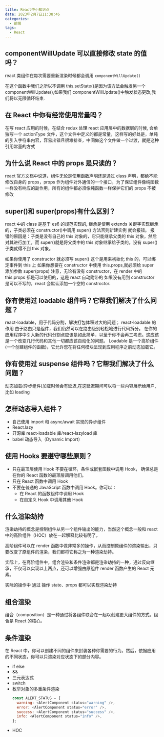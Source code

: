 ```yaml
---
title: React中小知识点
date: 2023年2月7日11:38:46
categories:
  - 前端
tags:
  - React
---
```


<custom-header/>

## componentWillUpdate 可以直接修改 state 的值吗？

react 类组件在每次需要重新渲染时候都会调用 `componentWillUpdate()`

在这个函数中我们之所以不调用 this.setState()是因为该方法会触发另一个 componentWillUpdate(),如果我们 componentWillUpdate()中触发状态更改,我们将以无限循环结束.

## 在 React 中你有经常使用常量吗？

在写 react 应用的时候，在结合 redux 处理 react 应用层中的数据层的时候, 会单独写一个 actionType 文件，这个文件中定义的都是常量，这样写的好处是，单纯的引入字符串内容，容易出错且很难排查，中间做这个文件做一个过渡，就是这种引用常量的方式

## 为什么说 React 中的 props 是只读的？

react 官方文档中说道，组件无论是使用函数声明还是通过 class 声明，都绝不能修改自身的 props，props 作为组件对外通信的一个接口，为了保证组件像纯函数一样没有响应的副作用，所有的组件都必须像纯函数一样保护它们的 props 不被修改

## super()和 super(props)有什么区别？

react 中的 class 是基于 es6 的规范实现的, 继承是使用 extends 关键字实现继承的，子类必须在 constructor()中调用 super() 方法否则新建实例
就会报错。
报错的原因是：子类是没有自己的 this 对象的，它只能继承父类的 this 对象，然后对其进行加工，而 super()就是将父类中的 this 对象继承给子类的，没有 super() 子类就得不到 this 对象。

如果你使用了 constructor 就必须写 super() 这个是用来初始化 this 的，可以绑定事件到 this 上
如果你想要在 constructor 中使用 this.props,就必须给 super 添加参数 super(props)
注意，无论有没有 constructor，在 render 中的 this.props 都是可以使用的，这是 react 自动附带的
如果没有用到 constructor 是可以不写的，react 会默认添加一个空的 constroctor.

## 你有使用过 loadable 组件吗？它帮我们解决了什么问题？

react-loadable，用于代码分割，解决打包体积过大的问题；
react-loadable 的作用
由于路由只是组件，我们仍然可以在路由级别轻松地进行代码拆分。
在你的应用程序中引入新的代码分割点应该是如此简单，以至于你不会再三考虑。这应该是一个改变几行代码和其他一切都应该自动化的问题。
Loadable 是一个高阶组件(一个创建组件的函数)，它允许您在将任何模块呈现到应用程序之前动态加载它。

## 你有使用过 suspense 组件吗？它帮我们解决了什么问题？

动态加载(异步组件)加载时候会有延迟,在这延迟期间可以将一些内容展示给用户,比如 loading

## 怎样动态导入组件？

- 自己使用 import 和 async/await 实现的异步组件
- React.lazy
- 开源库 react-loadable 库/react-lazyload 库
- babel 动态导入（Dynamic Import）

## 使用 Hooks 要遵守哪些原则？

- 只在最顶层使用 Hook
  不要在循环，条件或嵌套函数中调用 Hook， 确保总是在你的 React 函数的最顶层调用他们。
- 只在 React 函数中调用 Hook
- 不要在普通的 JavaScript 函数中调用 Hook。你可以：
  - 在 React 的函数组件中调用 Hook
  - 在自定义 Hook 中调用其他 Hook

## 什么渲染劫持

渲染劫持的概念是控制组件从另一个组件输出的能力，当然这个概念一般和 react 中的高阶组件（HOC）放在一起解释比较有明了。

高阶组件可以在 render 函数中做非常多的操作，从而控制原组件的渲染输出，只要改变了原组件的渲染，我们都将它称之为一种渲染劫持。

实际上，在高阶组件中，组合渲染和条件渲染都是渲染劫持的一种，通过反向继承，不仅可以实现以上两点，还可以增强由原组件 render 函数产生的 React 元素。

实际的操作中 通过 操作 state、props 都可以实现渲染劫持

## 组合渲染

组合（composition）是一种通过将各组件联合在一起以创建更大组件的方式。组合是 React 的核心。

## 条件渲染

在 React 中，你可以创建不同的组件来封装各种你需要的行为。然后，依据应用的不同状态，你可以只渲染对应状态下的部分内容。

- if else
- &&
- 三元表达式
- switch
- 枚举对象的多重条件渲染
  ```js
  const ALERT_STATUS = {
    warning: <AlertComponent status="warning" />,
    error: <AlertComponent status="error" />,
    success: <AlertComponent status="success" />,
    info: <AlertComponent status="info" />,
  };
  ```
- HOC
